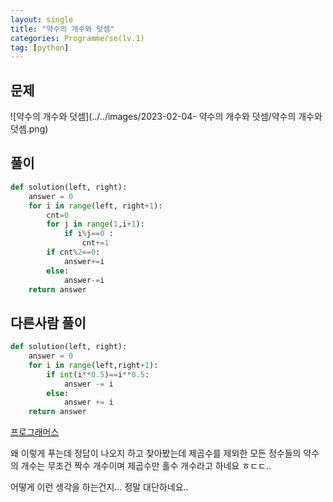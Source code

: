 ```yaml
---
layout: single
title: "약수의 개수와 덧셈"
categories: Programmerse(lv.1)
tag: [python]
---
```


## 문제

![약수의 개수와 덧셈](../../images/2023-02-04- 약수의 개수와 덧셈/약수의 개수와 덧셈.png)

## 풀이

```python
def solution(left, right):
    answer = 0
    for i in range(left, right+1): 
        cnt=0 
        for j in range(1,i+1):    
            if i%j==0 : 
                cnt+=1 
        if cnt%2==0:
            answer+=i
        else:
            answer-=i
    return answer
```





## 다른사람 풀이

```python
def solution(left, right):
    answer = 0
    for i in range(left,right+1):
        if int(i**0.5)==i**0.5:
            answer -= i
        else:
            answer += i
    return answer
```

<a href="https://school.programmers.co.kr/learn/courses/30/lessons/77884/solution_groups?language=python3">프로그래머스</a>

왜 이렇게 푸는데 정답이 나오지 하고 찾아봤는데 제곱수를 제외한 모든 정수들의 약수의 개수는 무조건 짝수 개수이며 제곱수만 홀수 개수라고 하네요 ㅎㄷㄷ..

어떻게 이런 생각을 하는건지... 정말 대단하네요..
